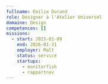 ```yaml
---
fullname: Emilie Durand
role: Designer à l'Atelier Universel
domaine: Design
competences: []
missions:
  - start: 2025-01-09
    end: 2026-01-31
    employer: Malt
    status: service
    startups:
      - monitorfish
      - rapportnav
---
```

